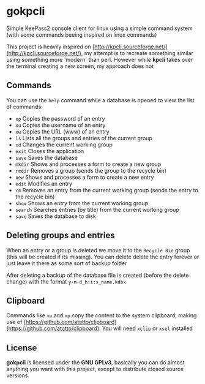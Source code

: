 # gokpcli

Simple KeePass2 console client for linux using a simple command system
(with some commands beeing inspired on linux commands)

This project is heavily inspired on [http://kpcli.sourceforge.net/](http://kpcli.sourceforge.net/), 
my attempt is to recreate something similar using something more 'modern' than perl.
However while **kpcli** takes over the terminal creating a new screen, my approach does not

## Commands

You can use the `help` command while a database is opened to view the list of commands:

- `xp` Copies the password of an entry
- `xu` Copies the username of an entry
- `xw` Copies the URL (www) of an entry
- `ls` Lists all the groups and entries of the current group
- `cd` Changes the current working group
- `exit` Closes the application
- `save` Saves the database
- `mkdir` Shows and processes a form to create a new group
- `rmdir` Removes a group (sends the group to the recycle bin)
- `new` Shows and processes a form to create a new entry
- `edit` Modifies an entry
- `rm` Removes an entry from the current working group (sends the entry to the recycle bin)
- `show` Shows an entry from the current working group
- `search` Searches entries (by title) from the current working group
- `save` Saves the database to disk

## Deleting groups and entries

When an entry or a group is deleted we move it to the `Recycle Bin` group (this will be created if its missing).
You can delete delete the entry forever or just leave it there as some sort of backup folder

After deleting a backup of the database file is created (before the delete change) with the format `y-m-d_h:i:s_name.kdbx`

## Clipboard

Commands like `xu` and `xp` copy the content to the system clipboard, making use of [https://github.com/atotto/clipboard](https://github.com/atotto/clipboard).
You will need `xclip` or `xsel` installed

## License

**gokpcli** is licensed under the **GNU GPLv3**, basically you can do almost anything you want
with this project, except to distribute closed source versions
